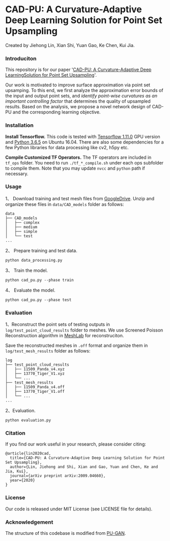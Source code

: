 # CAD-PU: A Curvature-Adaptive Deep Learning Solution for Point Set Upsampling
Created by Jiehong Lin, Xian Shi, Yuan Gao, Ke Chen, Kui Jia.

### Introduciton 
This repository is for our paper '[CAD-PU: A Curvature-Adaptive Deep LearningSolution for Point Set Upsampling](https://arxiv.org/abs/2009.04660)'. 

Our work is motivated to improve surface approximation via point set upsamping. To this end, we first analyze the approximation error bounds of the input and output point sets, and _identify point-wise curvatures as an important controlling factor_ that determines the quality of upsampled results. Based on the analysis, we propose a novel network design of CAD-PU and the corresponding learning objective. 


### Installation

**Install Tensorflow.** This code is tested with [Tensorflow 1.11.0](https://www.tensorflow.org) GPU version and [Python 3.6.5](https://www.python.org/downloads/release/python-365/) on Ubuntu 16.04. There are also some dependencies for a few Python libraries for data processing like cv2, h5py etc.

**Compile Customized TF Operators.** The TF operators are included in ```tf_ops``` folder. You need to run ```./tf_*_compile.sh``` under each ops subfolder to compile them. Note that you may update ```nvcc``` and ```python``` path if necessary.

### Usage

1、 Download training and test mesh files from [GoogleDrive](https://drive.google.com/open?id=1BNqjidBVWP0_MUdMTeGy1wZiR6fqyGmC). Unzip and organize these files in ```data/CAD_models``` folder as follows:
```
data
├── CAD_models
│   ├── complex
│   ├── medium
│   ├── simple
│   └── test
...
```
2、 Prepare training and test data.
```
python data_processing.py
```
3、 Train the model.
```
python cad_pu.py --phase train
```
4、 Evaluate the model.
```
python cad_pu.py --phase test
```

### Evaluation
1、Reconstruct the point sets of testing outputs in ```log/test_point_cloud_results``` folder to meshes. We use Screened Poisson Reconstruction algorithm in [MeshLab](https://www.meshlab.net/) for reconstruciton.

Save the reconstructed meshes in ```.off``` format and organize them in ```log/test_mesh_results``` folder as follows:

```
log
├── test_point_cloud_results
│   ├── 11509_Panda_v4.xyz
│   ├── 13770_Tiger_V1.xyz
│   └── ...
├── test_mesh_results
│   ├── 11509_Panda_v4.off
│   ├── 13770_Tiger_V1.off
│   └── ...
...
```

2、Evaluation.
```
python evaluation.py
```


### Citation
If you find our work useful in your research, please consider citing:
```
@article{lin2020cad,
  title={CAD-PU: A Curvature-Adaptive Deep Learning Solution for Point Set Upsampling},
  author={Lin, Jiehong and Shi, Xian and Gao, Yuan and Chen, Ke and Jia, Kui},
  journal={arXiv preprint arXiv:2009.04660},
  year={2020}
}
```


### License
Our code is released under MIT License (see LICENSE file for details).

### Acknowledgement
The structure of this codebase is modified from [PU-GAN](https://github.com/liruihui/PU-GAN).

